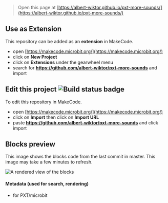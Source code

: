 
> Open this page at [https://albert-wiktor.github.io/pxt-more-sounds/](https://albert-wiktor.github.io/pxt-more-sounds/)

## Use as Extension

This repository can be added as an **extension** in MakeCode.

* open [https://makecode.microbit.org/](https://makecode.microbit.org/)
* click on **New Project**
* click on **Extensions** under the gearwheel menu
* search for **https://github.com/albert-wiktor/pxt-more-sounds** and import

## Edit this project ![Build status badge](https://github.com/albert-wiktor/pxt-more-sounds/workflows/MakeCode/badge.svg)

To edit this repository in MakeCode.

* open [https://makecode.microbit.org/](https://makecode.microbit.org/)
* click on **Import** then click on **Import URL**
* paste **https://github.com/albert-wiktor/pxt-more-sounds** and click import

## Blocks preview

This image shows the blocks code from the last commit in master.
This image may take a few minutes to refresh.

![A rendered view of the blocks](https://github.com/albert-wiktor/pxt-more-sounds/raw/master/.github/makecode/blocks.png)

#### Metadata (used for search, rendering)

* for PXT/microbit
<script src="https://makecode.com/gh-pages-embed.js"></script><script>makeCodeRender("{{ site.makecode.home_url }}", "{{ site.github.owner_name }}/{{ site.github.repository_name }}");</script>
